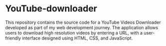 # YouTube-downloader
This repository contains the source code for a YouTube Videos Downloader developed as part of my web development journey. The application allows users to download high resolution videos by entering a URL, with a user-friendly interface designed using HTML, CSS, and JavaScript.
